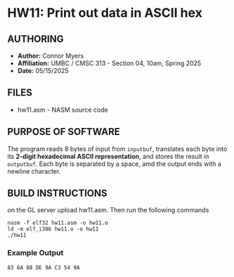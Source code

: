 # HW11: Print out data in ASCII hex

## AUTHORING
- **Author:** Connor Myers
- **Affiliation:** UMBC / CMSC 313 - Section 04, 10am, Spring 2025
- **Date:** 05/15/2025

## FILES
- hw11.asm    - NASM source code

## PURPOSE OF SOFTWARE

The program reads 8 bytes of input from `inputbuf`, translates each byte into its **2-digit hexadecimal ASCII representation**, and stores the result in `outputbuf`.
Each byte is separated by a space, amd the output ends with a newline character.

## BUILD INSTRUCTIONS

on the GL server upload hw11.asm. Then run the following commands


    nasm -f elf32 hw11.asm -o hw11.o
    ld -m elf_i386 hw11.o -o hw11
    ./hw11

### Example Output

`83 6A 88 DE 9A C3 54 9A`

